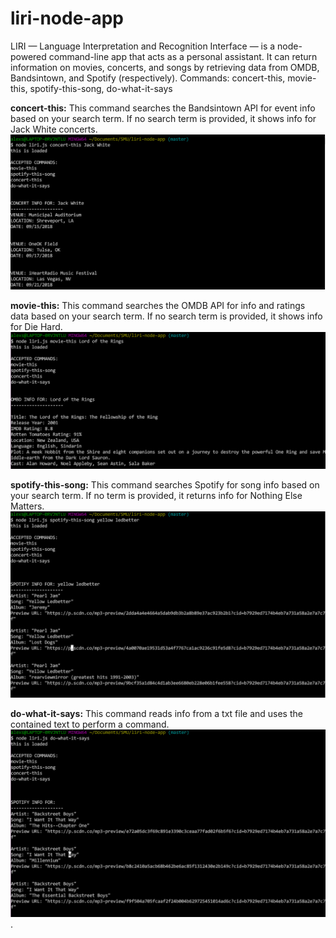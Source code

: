 # liri-node-app

LIRI — Language Interpretation and Recognition Interface — is a node-powered command-line app that acts as a personal assistant. It can return information on movies, concerts, and songs by retrieving data from OMDB, Bandsintown, and Spotify (respectively).
Commands: concert-this, movie-this, spotify-this-song, do-what-it-says


**concert-this:** This command searches the Bandsintown API for event info based on your search term. If no search term is provided, it shows info for Jack White concerts.
![concert-this](./images/concertthis.PNG)


**movie-this:** This command searches the OMDB API for info and ratings data based on your search term. If no search term is provided, it shows info for Die Hard. 
![movie-this](./images/moviethis.PNG)


**spotify-this-song:** This command searches Spotify for song info based on your search term. If no term is provided, it returns info for Nothing Else Matters.
![spotify-this-song](./images/spotifythis.PNG)


**do-what-it-says:** This command reads info from a txt file and uses the contained text to perform a command.
![do-what-it-says](./images/dowhat.PNG).
